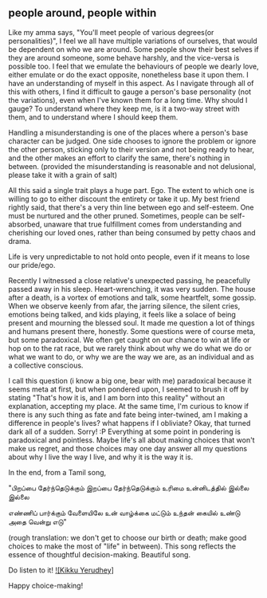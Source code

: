 ## people around, people within

Like my amma says, "You'll meet people of various degrees(or personalities)", I feel we all have multiple variations of ourselves, that would be dependent on who we are around. Some people show their best selves if they are around someone, some behave harshly, and the vice-versa is possible too. I feel that we emulate the behaviours of people we dearly love, either emulate or do the exact opposite, nonetheless base it upon them. I have an understanding of myself in this aspect. As I navigate through all of this with others, I find it difficult to gauge a person's base personality (not the variations), even when I've known them for a long time. Why should I gauge? To understand where they keep me, is it a two-way street with them, and to understand where I should keep them. 

Handling a misunderstanding is one of the places where a person's base character can be judged. One side chooses to ignore the problem or ignore the other person, sticking only to their version and not being ready to hear, and the other makes an effort to clarify the same, there's nothing in between. (provided the misunderstanding is reasonable and not delusional, please take it with a grain of salt)

All this said a single trait plays a huge part. Ego. The extent to which one is willing to go to either discount the entirety or take it up. My best friend rightly said, that there's a very thin line between ego and self-esteem. One must be nurtured and the other pruned. Sometimes, people can be self-absorbed, unaware that true fulfillment comes from understanding and cherishing our loved ones, rather than being consumed by petty chaos and drama. 

Life is very unpredictable to not hold onto people, even if it means to lose our pride/ego.

Recently I witnessed a close relative's unexpected passing, he peacefully passed away in his sleep. Heart-wrenching, it was very sudden. The house after a death, is a vortex of emotions and talk, some heartfelt, some gossip. When we observe keenly from afar, the jarring silence, the silent cries, emotions being talked, and kids playing, it feels like a solace of being present and mourning the blessed soul. It made me question a lot of things and humans present there, honestly. Some questions were of course meta, but some paradoxical. We often get caught on our chance to win at life or hop on to the rat race, but we rarely think about why we do what we do or what we want to do, or why we are the way we are, as an individual and as a collective conscious.

I call this question (i know a big one, bear with me) paradoxical because it seems meta at first, but when pondered upon, I seemed to brush it off by stating "That's how it is, and I am born into this reality" without an explanation, accepting my place. At the same time, I'm curious to know if there is any such thing as fate and fate being inter-twined, am I making a difference in people's lives? what happens if I obliviate? Okay, that turned dark all of a sudden. Sorry! :P Everything at some point in pondering is paradoxical and pointless. Maybe life's all about making choices that won't make us regret, and those choices may one day answer all my questions about why I live the way I live, and why it is the way it is. 

In the end, from a Tamil song,

"பிறப்பை தேர்ந்தெடுக்கும்
இறப்பை தேர்ந்தெடுக்கும்
உரிமை உன்னிடத்தில் இல்லை இல்லை

எண்ணிப் பார்க்கும் வேளையிலே
உன் வாழ்க்கை மட்டும் உந்தன் கையில்
உண்டு அதை வென்று எடு"

(rough translation: we don't get to choose our birth or death; make good choices to make the most of "life" in between).
This song reflects the essence of thoughtful decision-making. Beautiful song.

Do listen to it! [![Kikku Yerudhey]](https://www.youtube.com/watch?v=3KKeI6P_7Ho)

Happy choice-making!

